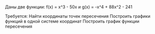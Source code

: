 Даны две функции: f(x) = x^3 - 50x и g(x) = -x^4 + 88x^2 - 241

Требуется:
Найти координаты точек пересечения
Построить графики функций в одной системе координат
Построить график функции пересечения